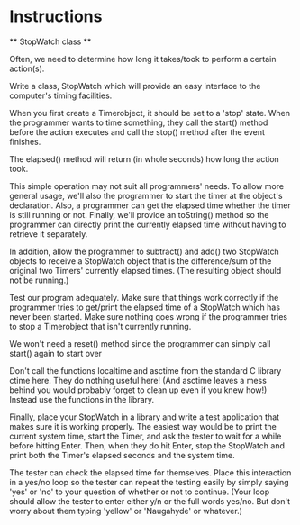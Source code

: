 # Instructions  

  ** StopWatch class **


Often, we need to determine how long it takes/took to perform a certain action(s). 

Write a class, StopWatch which will provide an easy interface to the computer's timing facilities. 

When you first create a Timerobject, it should be set to a 'stop' state. 
When the programmer wants to time something, they call the start() method before the action executes and  call the stop() method after the event finishes. 

The elapsed() method will return (in whole seconds) how long the action took.

This simple operation may not suit all programmers' needs. To allow more general usage, we'll also the programmer to start the timer at the object's declaration. Also, a programmer can get the elapsed time whether the timer is still running or not. Finally, we'll provide an toString() method so the programmer can directly print the currently elapsed time without having to retrieve it separately.

In addition, allow the programmer to subtract() and add() two StopWatch objects to receive a StopWatch object that is the difference/sum of the original two Timers' currently elapsed times. (The resulting object should not be running.)

Test our program adequately. Make sure that things work correctly if the programmer tries to get/print the elapsed time of a StopWatch which has never been started. Make sure nothing goes wrong if the programmer tries to stop a Timerobject that isn't currently running.

We won't need a reset() method since the programmer can simply call start() again to start over

Don't call  the functions localtime and asctime from the standard C library ctime here. They do nothing useful here! (And asctime leaves a mess behind you would probably forget to clean up even if you knew how!)
Instead use the functions in the <time> library.

Finally, place your StopWatch in a library and write a test application that makes sure it is working properly. The easiest way would be to print the current system time, start the Timer, and ask the tester to wait for a while before hitting Enter. Then, when they do hit Enter, stop the StopWatch and print both the Timer's elapsed seconds and the system time. 

The tester can check the elapsed time for themselves. Place this interaction in a yes/no loop so the tester can repeat the testing easily by simply saying 'yes' or 'no' to your question of whether or not to continue. (Your loop should allow the tester to enter either y/n or the full words yes/no. But don't worry about them typing 'yellow' or 'Naugahyde' or whatever.)
